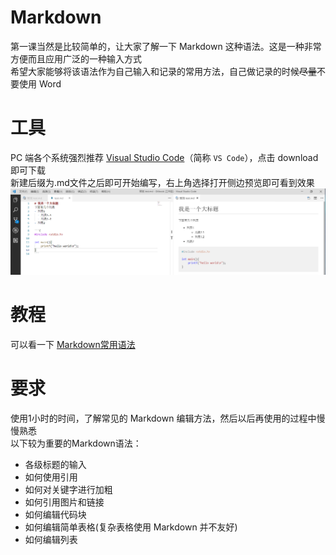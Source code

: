 # Markdown
第一课当然是比较简单的，让大家了解一下 Markdown 这种语法。这是一种非常方便而且应用广泛的一种输入方式  
希望大家能够将该语法作为自己输入和记录的常用方法，自己做记录的时候~~尽量~~不要使用 Word  

# 工具
PC 端各个系统强烈推荐 [Visual Studio Code](https://code.visualstudio.com/)（简称 `VS Code`），点击 download 即可下载  
新建后缀为.md文件之后即可开始编写，右上角选择打开侧边预览即可看到效果  
![VS-Code](../img/First-To-Read/VS-Code.png)
<!-- <div align="center"> <img src="../img/First-To-Read/VS-Code.png" width="800"/> </div><br> -->


# 教程
可以看一下 [Markdown常用语法](http://blog.cugxuan.cn/2017/05/05/Markdown/Markdown-Common-Syntax/)

# 要求
使用1小时的时间，了解常见的 Markdown 编辑方法，然后以后再使用的过程中慢慢熟悉  
以下较为重要的Markdown语法：
- 各级标题的输入
- 如何使用引用
- 如何对关键字进行加粗
- 如何引用图片和链接
- 如何编辑代码块
- 如何编辑简单表格(复杂表格使用 Markdown 并不友好)
- 如何编辑列表